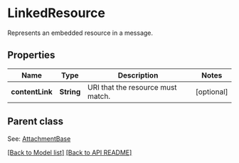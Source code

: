 
# LinkedResource

Represents an embedded resource in a message.             

## Properties
Name | Type | Description | Notes
------------ | ------------- | ------------- | -------------
**contentLink** | **String** | URI that the resource must match.              |  [optional]

## Parent class

See: [AttachmentBase](AttachmentBase.md)



[[Back to Model list]](Models.md) [[Back to API README]](README.md)

